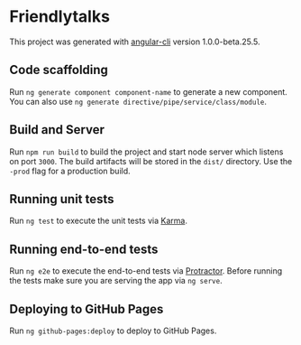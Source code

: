 # Friendlytalks

This project was generated with [angular-cli](https://github.com/angular/angular-cli) version 1.0.0-beta.25.5.

## Code scaffolding

Run `ng generate component component-name` to generate a new component. You can also use `ng generate directive/pipe/service/class/module`.

## Build and Server

Run `npm run build` to build the project and start node server which listens on port `3000`. The build artifacts will be stored in the `dist/` directory. Use the `-prod` flag for a production build.

## Running unit tests

Run `ng test` to execute the unit tests via [Karma](https://karma-runner.github.io).

## Running end-to-end tests

Run `ng e2e` to execute the end-to-end tests via [Protractor](http://www.protractortest.org/).
Before running the tests make sure you are serving the app via `ng serve`.

## Deploying to GitHub Pages
Run `ng github-pages:deploy` to deploy to GitHub Pages.
